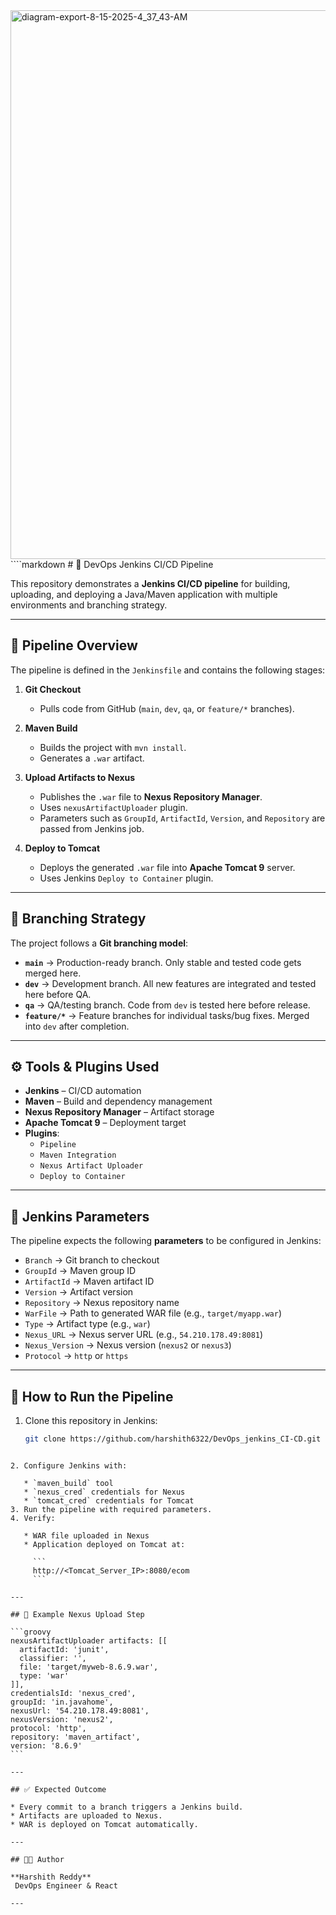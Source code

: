 <img width="1396" height="878" alt="diagram-export-8-15-2025-4_37_43-AM" src="https://github.com/user-attachments/assets/1ebd1164-e26e-4f89-9656-e8cea971c736" />
````markdown
# 🚀 DevOps Jenkins CI/CD Pipeline

This repository demonstrates a **Jenkins CI/CD pipeline** for building, uploading, and deploying a Java/Maven application with multiple environments and branching strategy.

---

## 📌 Pipeline Overview

The pipeline is defined in the `Jenkinsfile` and contains the following stages:

1. **Git Checkout**  
   - Pulls code from GitHub (`main`, `dev`, `qa`, or `feature/*` branches).

2. **Maven Build**  
   - Builds the project with `mvn install`.  
   - Generates a `.war` artifact.

3. **Upload Artifacts to Nexus**  
   - Publishes the `.war` file to **Nexus Repository Manager**.  
   - Uses `nexusArtifactUploader` plugin.  
   - Parameters such as `GroupId`, `ArtifactId`, `Version`, and `Repository` are passed from Jenkins job.

4. **Deploy to Tomcat**  
   - Deploys the generated `.war` file into **Apache Tomcat 9** server.  
   - Uses Jenkins `Deploy to Container` plugin.

---

## 📂 Branching Strategy

The project follows a **Git branching model**:

- **`main`** → Production-ready branch. Only stable and tested code gets merged here.  
- **`dev`** → Development branch. All new features are integrated and tested here before QA.  
- **`qa`** → QA/testing branch. Code from `dev` is tested here before release.  
- **`feature/*`** → Feature branches for individual tasks/bug fixes. Merged into `dev` after completion.

---

## ⚙️ Tools & Plugins Used

- **Jenkins** – CI/CD automation  
- **Maven** – Build and dependency management  
- **Nexus Repository Manager** – Artifact storage  
- **Apache Tomcat 9** – Deployment target  
- **Plugins**:  
  - `Pipeline`  
  - `Maven Integration`  
  - `Nexus Artifact Uploader`  
  - `Deploy to Container`

---

## 🔑 Jenkins Parameters

The pipeline expects the following **parameters** to be configured in Jenkins:

- `Branch` → Git branch to checkout  
- `GroupId` → Maven group ID  
- `ArtifactId` → Maven artifact ID  
- `Version` → Artifact version  
- `Repository` → Nexus repository name  
- `WarFile` → Path to generated WAR file (e.g., `target/myapp.war`)  
- `Type` → Artifact type (e.g., `war`)  
- `Nexus_URL` → Nexus server URL (e.g., `54.210.178.49:8081`)  
- `Nexus_Version` → Nexus version (`nexus2` or `nexus3`)  
- `Protocol` → `http` or `https`

---

## 🚀 How to Run the Pipeline

1. Clone this repository in Jenkins:
   ```bash
   git clone https://github.com/harshith6322/DevOps_jenkins_CI-CD.git
````

2. Configure Jenkins with:

   * `maven_build` tool
   * `nexus_cred` credentials for Nexus
   * `tomcat_cred` credentials for Tomcat
3. Run the pipeline with required parameters.
4. Verify:

   * WAR file uploaded in Nexus
   * Application deployed on Tomcat at:

     ```
     http://<Tomcat_Server_IP>:8080/ecom
     ```

---

## 📜 Example Nexus Upload Step

```groovy
nexusArtifactUploader artifacts: [[
  artifactId: 'junit',
  classifier: '',
  file: 'target/myweb-8.6.9.war',
  type: 'war'
]], 
credentialsId: 'nexus_cred',
groupId: 'in.javahome',
nexusUrl: '54.210.178.49:8081',
nexusVersion: 'nexus2',
protocol: 'http',
repository: 'maven_artifact',
version: '8.6.9'
```

---

## ✅ Expected Outcome

* Every commit to a branch triggers a Jenkins build.
* Artifacts are uploaded to Nexus.
* WAR is deployed on Tomcat automatically.

---

## 🧑‍💻 Author

**Harshith Reddy**
 DevOps Engineer & React

---






